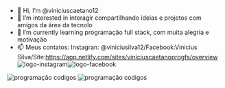 - 👋 Hi, I’m @viniciuscaetano12
- 👀 I’m interested in  interagir  compartilhando ideias e projetos com amigos da área da tecnolo
- 🌱 I’m currently learning  programação full stack, com muita alegria e motivação
- 📫 Meus contatos: Instagran: @viniciusilva12/Facebook:Vinicius Silva/Site:https://app.netlify.com/sites/viniciuscaetanoprogfs/overview
                   ![logo-instagram](https://user-images.githubusercontent.com/111949554/194823823-421822cf-24a4-481d-85c2-9e39191d7ff1.png)![logo-facebook](https://user-images.githubusercontent.com/111949554/194823896-341960d7-1bbb-4814-912a-c064ff876c5a.png)



<!---
viniciuscaetano12/viniciuscaetano12 is a ✨ special ✨ repository because its `README.md` (this file) appears on your GitHub profile.
You can click the Preview link to take a look at your changes.
--->
![programação codigos](https://user-images.githubusercontent.com/111949554/190880458-187af13f-4ac0-4e37-90d6-421968b7b3ed.gif)
![programação codigos](https://user-images.githubusercontent.com/111949554/190880464-797e54e8-0ef9-4b28-b0d3-526dbf521324.gif)





